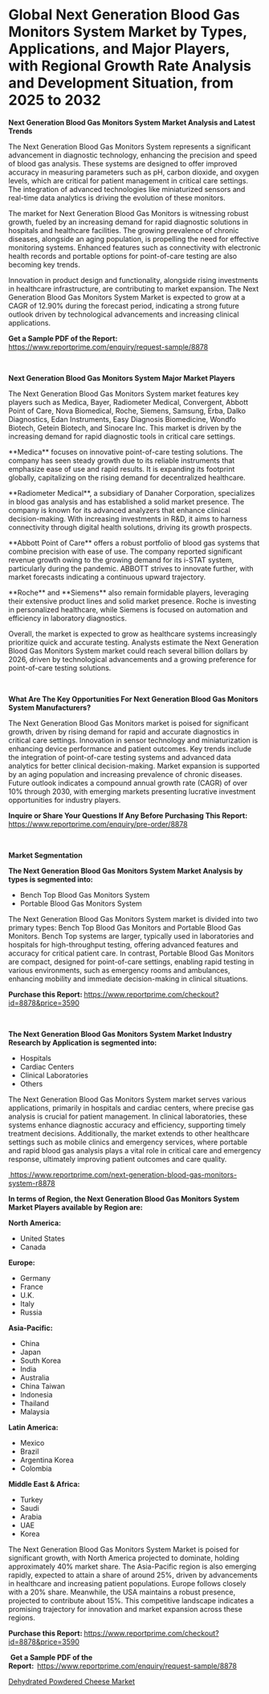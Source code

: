 <p><h1>Global Next Generation Blood Gas Monitors System Market by Types, Applications, and Major Players, with Regional Growth Rate Analysis and Development Situation, from 2025 to 2032</h1></p><p><strong>Next Generation Blood Gas Monitors System Market Analysis and Latest Trends</strong></p>
<p><p>The Next Generation Blood Gas Monitors System represents a significant advancement in diagnostic technology, enhancing the precision and speed of blood gas analysis. These systems are designed to offer improved accuracy in measuring parameters such as pH, carbon dioxide, and oxygen levels, which are critical for patient management in critical care settings. The integration of advanced technologies like miniaturized sensors and real-time data analytics is driving the evolution of these monitors.</p><p>The market for Next Generation Blood Gas Monitors is witnessing robust growth, fueled by an increasing demand for rapid diagnostic solutions in hospitals and healthcare facilities. The growing prevalence of chronic diseases, alongside an aging population, is propelling the need for effective monitoring systems. Enhanced features such as connectivity with electronic health records and portable options for point-of-care testing are also becoming key trends. </p><p>Innovation in product design and functionality, alongside rising investments in healthcare infrastructure, are contributing to market expansion. The Next Generation Blood Gas Monitors System Market is expected to grow at a CAGR of 12.90% during the forecast period, indicating a strong future outlook driven by technological advancements and increasing clinical applications.</p></p>
<p><strong>Get a Sample PDF of the Report:&nbsp;</strong> <a href="https://www.reportprime.com/enquiry/request-sample/8878?utm_campaign=2769&utm_medium=2&utm_source=Github&utm_content=ia&utm_term=24032025&utm_id=next-generation-blood-gas-monitors-system">https://www.reportprime.com/enquiry/request-sample/8878</a></p>
<p>&nbsp;</p>
<p><strong>Next Generation Blood Gas Monitors System Major Market Players</strong></p>
<p><p>The Next Generation Blood Gas Monitors System market features key players such as Medica, Bayer, Radiometer Medical, Convergent, Abbott Point of Care, Nova Biomedical, Roche, Siemens, Samsung, Erba, Dalko Diagnostics, Edan Instruments, Easy Diagnosis Biomedicine, Wondfo Biotech, Getein Biotech, and Sinocare Inc. This market is driven by the increasing demand for rapid diagnostic tools in critical care settings.</p><p>**Medica** focuses on innovative point-of-care testing solutions. The company has seen steady growth due to its reliable instruments that emphasize ease of use and rapid results. It is expanding its footprint globally, capitalizing on the rising demand for decentralized healthcare.</p><p>**Radiometer Medical**, a subsidiary of Danaher Corporation, specializes in blood gas analysis and has established a solid market presence. The company is known for its advanced analyzers that enhance clinical decision-making. With increasing investments in R&D, it aims to harness connectivity through digital health solutions, driving its growth prospects.</p><p>**Abbott Point of Care** offers a robust portfolio of blood gas systems that combine precision with ease of use. The company reported significant revenue growth owing to the growing demand for its i-STAT system, particularly during the pandemic. ABBOTT strives to innovate further, with market forecasts indicating a continuous upward trajectory.</p><p>**Roche** and **Siemens** also remain formidable players, leveraging their extensive product lines and solid market presence. Roche is investing in personalized healthcare, while Siemens is focused on automation and efficiency in laboratory diagnostics. </p><p>Overall, the market is expected to grow as healthcare systems increasingly prioritize quick and accurate testing. Analysts estimate the Next Generation Blood Gas Monitors System market could reach several billion dollars by 2026, driven by technological advancements and a growing preference for point-of-care testing solutions.</p></p>
<p>&nbsp;</p>
<p><strong>What Are The Key Opportunities For Next Generation Blood Gas Monitors System Manufacturers?</strong></p>
<p><p>The Next Generation Blood Gas Monitors market is poised for significant growth, driven by rising demand for rapid and accurate diagnostics in critical care settings. Innovation in sensor technology and miniaturization is enhancing device performance and patient outcomes. Key trends include the integration of point-of-care testing systems and advanced data analytics for better clinical decision-making. Market expansion is supported by an aging population and increasing prevalence of chronic diseases. Future outlook indicates a compound annual growth rate (CAGR) of over 10% through 2030, with emerging markets presenting lucrative investment opportunities for industry players.</p></p>
<p><strong>Inquire or Share Your Questions If Any Before Purchasing This Report:</strong> <a href="https://www.reportprime.com/enquiry/pre-order/8878?utm_campaign=2769&utm_medium=2&utm_source=Github&utm_content=ia&utm_term=24032025&utm_id=next-generation-blood-gas-monitors-system">https://www.reportprime.com/enquiry/pre-order/8878</a></p>
<p>&nbsp;</p>
<p><strong>Market Segmentation</strong></p>
<p><strong>The Next Generation Blood Gas Monitors System Market Analysis by types is segmented into:</strong></p>
<p><ul><li>Bench Top Blood Gas Monitors System</li><li>Portable Blood Gas Monitors System</li></ul></p>
<p><p>The Next Generation Blood Gas Monitors System market is divided into two primary types: Bench Top Blood Gas Monitors and Portable Blood Gas Monitors. Bench Top systems are larger, typically used in laboratories and hospitals for high-throughput testing, offering advanced features and accuracy for critical patient care. In contrast, Portable Blood Gas Monitors are compact, designed for point-of-care settings, enabling rapid testing in various environments, such as emergency rooms and ambulances, enhancing mobility and immediate decision-making in clinical situations.</p></p>
<p><strong>Purchase this Report:&nbsp;</strong><a href="https://www.reportprime.com/checkout?id=8878&price=3590&utm_campaign=2769&utm_medium=2&utm_source=Github&utm_content=ia&utm_term=24032025&utm_id=next-generation-blood-gas-monitors-system">https://www.reportprime.com/checkout?id=8878&price=3590</a></p>
<p>&nbsp;</p>
<p><strong>The Next Generation Blood Gas Monitors System Market Industry Research by Application is segmented into:</strong></p>
<p><ul><li>Hospitals</li><li>Cardiac Centers</li><li>Clinical Laboratories</li><li>Others</li></ul></p>
<p><p>The Next Generation Blood Gas Monitors System market serves various applications, primarily in hospitals and cardiac centers, where precise gas analysis is crucial for patient management. In clinical laboratories, these systems enhance diagnostic accuracy and efficiency, supporting timely treatment decisions. Additionally, the market extends to other healthcare settings such as mobile clinics and emergency services, where portable and rapid blood gas analysis plays a vital role in critical care and emergency response, ultimately improving patient outcomes and care quality.</p></p>
<p><a href="https://www.reportprime.com/next-generation-blood-gas-monitors-system-r8878?utm_campaign=2769&utm_medium=2&utm_source=Github&utm_content=ia&utm_term=24032025&utm_id=next-generation-blood-gas-monitors-system">&nbsp;https://www.reportprime.com/next-generation-blood-gas-monitors-system-r8878</a></p>
<p><strong>In terms of Region, the Next Generation Blood Gas Monitors System Market Players available by Region are:</strong></p>
<p>
    <p> <strong> North America: </strong>
        <ul>
            <li>United States</li>
            <li>Canada</li>
        </ul>
        </p> 
    <p> <strong> Europe: </strong>
        <ul>
            <li>Germany</li>
            <li>France</li>
            <li>U.K.</li>
            <li>Italy</li>
            <li>Russia</li>
        </ul>
        </p> 
    <p> <strong> Asia-Pacific: </strong>
        <ul>
            <li>China</li>
            <li>Japan</li>
            <li>South Korea</li>
            <li>India</li>
            <li>Australia</li>
            <li>China Taiwan</li>
            <li>Indonesia</li>
            <li>Thailand</li>
            <li>Malaysia</li>
        </ul>
        </p> 
    <p> <strong> Latin America: </strong>
        <ul>
            <li>Mexico</li>
            <li>Brazil</li>
            <li>Argentina Korea</li>
            <li>Colombia</li>
        </ul>
        </p> 
    <p> <strong> Middle East & Africa: </strong>
        <ul>
            <li>Turkey</li>
            <li>Saudi</li>
            <li>Arabia</li>
            <li>UAE</li>
            <li>Korea</li>
        </ul>
    </p>
    </p>
<p><p>The Next Generation Blood Gas Monitors System Market is poised for significant growth, with North America projected to dominate, holding approximately 40% market share. The Asia-Pacific region is also emerging rapidly, expected to attain a share of around 25%, driven by advancements in healthcare and increasing patient populations. Europe follows closely with a 20% share. Meanwhile, the USA maintains a robust presence, projected to contribute about 15%. This competitive landscape indicates a promising trajectory for innovation and market expansion across these regions.</p></p>
<p><strong>Purchase this Report: </strong><a href="https://www.reportprime.com/checkout?id=8878&price=3590&utm_campaign=2769&utm_medium=2&utm_source=Github&utm_content=ia&utm_term=24032025&utm_id=next-generation-blood-gas-monitors-system">https://www.reportprime.com/checkout?id=8878&price=3590</a></p>
<p>&nbsp;<strong>Get a Sample PDF of the Report:&nbsp;&nbsp;</strong><a href="https://www.reportprime.com/enquiry/request-sample/8878?utm_campaign=2769&utm_medium=2&utm_source=Github&utm_content=ia&utm_term=24032025&utm_id=next-generation-blood-gas-monitors-system">https://www.reportprime.com/enquiry/request-sample/8878</a></p>
<p><strong></strong></p>
<p><p><a href="https://github.com/organophelia8282/Market-Research-Report-List-1/blob/main/dehydrated-powdered-cheese-market.md?utm_campaign=2769&utm_medium=2&utm_source=Github&utm_content=ia&utm_term=24032025&utm_id=next-generation-blood-gas-monitors-system">Dehydrated Powdered Cheese Market</a></p></p>